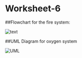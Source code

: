 # Worksheet-6


##Flowchart for the fire system:

![text](https://raw.githubusercontent.com/Alli1223/Worksheet-6/master/Flowchart/Fire_Flowchart.png "Flowchart")

##UML Diagram for oxygen system

![UML](https://raw.githubusercontent.com/Alli1223/Worksheet-6/master/UML%20diagrams/Use_Case%20Diagram.png "UML Use Case")